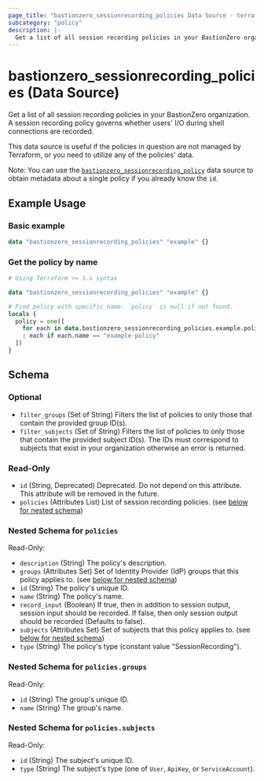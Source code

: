 ```yaml
---
page_title: "bastionzero_sessionrecording_policies Data Source - terraform-provider-bastionzero"
subcategory: "policy"
description: |-
  Get a list of all session recording policies in your BastionZero organization. A session recording policy governs whether users' I/O during shell connections are recorded.
---
```


# bastionzero_sessionrecording_policies (Data Source)

Get a list of all session recording policies in your BastionZero organization. A session recording policy governs whether users' I/O during shell connections are recorded.

This data source is useful if the policies in question are not managed by
Terraform, or you need to utilize any of the policies' data.

Note: You can use the [`bastionzero_sessionrecording_policy`](sessionrecording_policy) data
source to obtain metadata about a single policy if you already know the `id`.

## Example Usage

### Basic example

```terraform
data "bastionzero_sessionrecording_policies" "example" {}
```

### Get the policy by name

```terraform
# Using Terraform >= 1.x syntax

data "bastionzero_sessionrecording_policies" "example" {}

# Find policy with specific name. `policy` is null if not found.
locals {
  policy = one([
    for each in data.bastionzero_sessionrecording_policies.example.policies
    : each if each.name == "example-policy"
  ])
}
```

<!-- schema generated by tfplugindocs -->
## Schema

### Optional

- `filter_groups` (Set of String) Filters the list of policies to only those that contain the provided group ID(s).
- `filter_subjects` (Set of String) Filters the list of policies to only those that contain the provided subject ID(s). The IDs must correspond to subjects that exist in your organization otherwise an error is returned.

### Read-Only

- `id` (String, Deprecated) Deprecated. Do not depend on this attribute. This attribute will be removed in the future.
- `policies` (Attributes List) List of session recording policies. (see [below for nested schema](#nestedatt--policies))

<a id="nestedatt--policies"></a>
### Nested Schema for `policies`

Read-Only:

- `description` (String) The policy's description.
- `groups` (Attributes Set) Set of Identity Provider (IdP) groups that this policy applies to. (see [below for nested schema](#nestedatt--policies--groups))
- `id` (String) The policy's unique ID.
- `name` (String) The policy's name.
- `record_input` (Boolean) If true, then in addition to session output, session input should be recorded. If false, then only session output should be recorded (Defaults to false).
- `subjects` (Attributes Set) Set of subjects that this policy applies to. (see [below for nested schema](#nestedatt--policies--subjects))
- `type` (String) The policy's type (constant value "SessionRecording").

<a id="nestedatt--policies--groups"></a>
### Nested Schema for `policies.groups`

Read-Only:

- `id` (String) The group's unique ID.
- `name` (String) The group's name.


<a id="nestedatt--policies--subjects"></a>
### Nested Schema for `policies.subjects`

Read-Only:

- `id` (String) The subject's unique ID.
- `type` (String) The subject's type (one of `User`, `ApiKey`, or `ServiceAccount`).